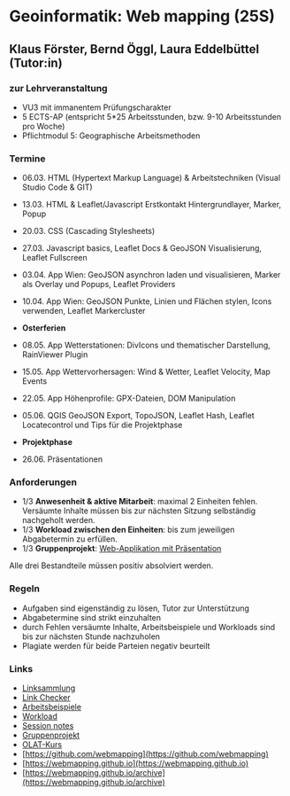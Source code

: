 # Geoinformatik: Web mapping (25S)

## Klaus Förster, Bernd Öggl, Laura Eddelbüttel (Tutor:in)

### zur Lehrveranstaltung

* VU3 mit immanentem Prüfungscharakter
* 5 ECTS-AP (entspricht 5*25 Arbeitsstunden, bzw. 9-10 Arbeitsstunden pro Woche)
* Pflichtmodul 5: Geographische Arbeitsmethoden

### Termine

* 06.03. HTML (Hypertext Markup Language) & Arbeitstechniken (Visual Studio Code & GIT)
* 13.03. HTML & Leaflet/Javascript Erstkontakt Hintergrundlayer, Marker, Popup
* 20.03. CSS (Cascading Stylesheets)
* 27.03. Javascript basics, Leaflet Docs & GeoJSON Visualisierung, Leaflet Fullscreen
* 03.04. App Wien: GeoJSON asynchron laden und visualisieren, Marker als Overlay und Popups, Leaflet Providers
* 10.04. App Wien: GeoJSON Punkte, Linien und Flächen stylen, Icons verwenden, Leaflet Markercluster
* **Osterferien**
* 08.05. App Wetterstationen: DivIcons und thematischer Darstellung, RainViewer Plugin
* 15.05. App Wettervorhersagen: Wind & Wetter, Leaflet Velocity, Map Events
* 22.05. App Höhenprofile: GPX-Dateien, DOM Manipulation
* 05.06. QGIS GeoJSON Export, TopoJSON, Leaflet Hash, Leaflet Locatecontrol und Tips für die Projektphase

* **Projektphase**

* 26.06.  Präsentationen

### Anforderungen

* 1/3 **Anwesenheit & aktive Mitarbeit**: maximal 2 Einheiten fehlen. Versäumte Inhalte müssen bis zur nächsten Sitzung selbständig nachgeholt werden.
* 1/3 **Workload zwischen den Einheiten**: bis zum jeweiligen Abgabetermin zu erfüllen.
* 1/3 **Gruppenprojekt**: [Web-Applikation mit Präsentation](https://webmapping.github.io/projects)

Alle drei Bestandteile müssen positiv absolviert werden.

### Regeln

* Aufgaben sind eigenständig zu lösen, Tutor zur Unterstützung
* Abgabetermine sind strikt einzuhalten
* durch Fehlen versäumte Inhalte, Arbeitsbeispiele und Workloads sind bis zur nächsten Stunde nachzuholen
* Plagiate werden für beide Parteien negativ beurteilt

### Links

* [Linksammlung](https://webmapping.github.io/links)
* [Link Checker](https://webmapping.github.io/linkchecker.html)
* [Arbeitsbeispiele](https://webmapping.github.io/examples)
* [Workload](https://webmapping.github.io/workload/index)
* [Session notes](https://webmapping.github.io/notes/index)
* [Gruppenprojekt](https://webmapping.github.io/projects)
* [OLAT-Kurs](https://lms.uibk.ac.at/url/RepositoryEntry/5826708461)
* [https://github.com/webmapping](https://github.com/webmapping)
* [https://webmapping.github.io](https://webmapping.github.io)
* [https://webmapping.github.io/archive](https://webmapping.github.io/archive)
